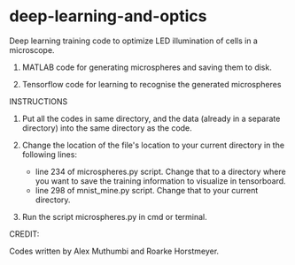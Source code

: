 # deep-learning-and-optics
Deep learning training code to optimize LED illumination of cells in a microscope.


1) MATLAB code for generating microspheres and saving them to disk. 

2) Tensorflow code for learning to recognise the generated microspheres


INSTRUCTIONS

 1) Put all the codes in same directory, and the data (already in a separate directory) into the same directory as the code.

 2) Change the location of the file's location to your current directory in the following lines:
     - line 234 of microspheres.py script. Change that to a directory where you want to save the training information to visualize in tensorboard.
     - line 298 of mnist_mine.py script. Change that to your current directory.
     
  3) Run the script microspheres.py in cmd or terminal.
  
  
  CREDIT:
  
  Codes written by Alex Muthumbi and Roarke Horstmeyer.
